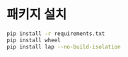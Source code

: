 # 패키지 설치
```bash
pip install -r requirements.txt
pip install wheel
pip install lap --no-build-isolation
```